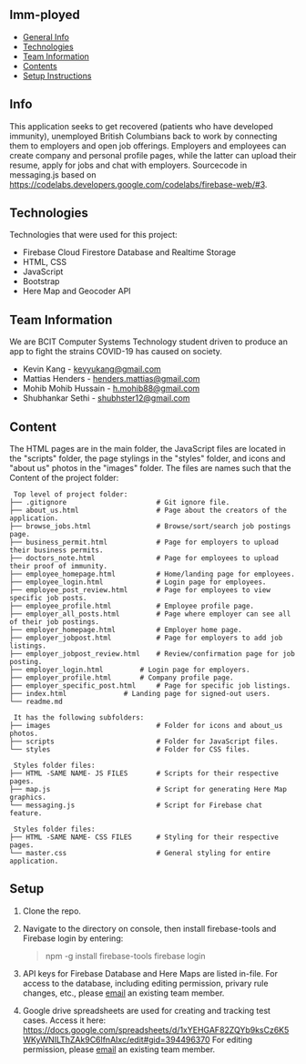 ## Imm-ployed
* [General Info](#info)
* [Technologies](#technologies)
* [Team Information](#teaminformation)
* [Contents](#content)
* [Setup Instructions](#setup)

## Info
This application seeks to get recovered (patients who have developed immunity), unemployed British Columbians back to work by connecting them to employers and open job offerings. Employers and employees can create company and personal profile pages, while the latter can upload their resume, apply for jobs and chat with employers.
Sourcecode in messaging.js based on https://codelabs.developers.google.com/codelabs/firebase-web/#3.
	
## Technologies
Technologies that were used for this project:
* Firebase Cloud Firestore Database and Realtime Storage
* HTML, CSS
* JavaScript
* Bootstrap 
* Here Map and Geocoder API

## Team Information
We are BCIT Computer Systems Technology student driven to produce an app to fight the strains COVID-19 has caused on society.
* Kevin Kang - kevyukang@gmail.com
* Mattias Henders - henders.mattias@gmail.com 
* Mohib Mohib Hussain - h.mohib88@gmail.com 
* Shubhankar Sethi - shubhster12@gmail.com

## Content
The HTML pages are in the main folder, the JavaScript files are located in the "scripts" folder, the page stylings in the "styles" folder, and icons and "about us" photos in the "images" folder. The files are names such that the 
Content of the project folder:

```
 Top level of project folder: 
├── .gitignore               		# Git ignore file.
├── about_us.html            		# Page about the creators of the application.
├── browse_jobs.html         		# Browse/sort/search job postings page.
├── business_permit.html     		# Page for employers to upload their business permits.
├── doctors_note.html	     		# Page for employees to upload their proof of immunity.
├── employee_homepage.html   		# Home/landing page for employees.
├── employee_login.html      		# Login page for employees.
├── employee_post_review.html		# Page for employees to view specific job posts.
├── employee_profile.html       	# Employee profile page.
├── employer_all_posts.html     	# Page where employer can see all of their job postings.
├── employer_homepage.html      	# Employer home page.
├── employer_jobpost.html       	# Page for employers to add job listings.
├── employer_jobpost_review.html	# Review/confirmation page for job posting.
├── employer_login.html			# Login page for employers.
├── employer_profile.html		# Company profile page.
├── employer_specific_post.html		# Page for specific job listings.
├── index.html				# Landing page for signed-out users.
└── readme.md

 It has the following subfolders:
├── images                   		# Folder for icons and about_us photos.
├── scripts                  		# Folder for JavaScript files.
└── styles                   		# Folder for CSS files.

 Styles folder files: 
├── HTML -SAME NAME- JS FILES		# Scripts for their respective pages.
├── map.js                   		# Script for generating Here Map graphics.
└── messaging.js                   	# Script for Firebase chat feature.

 Styles folder files: 
├── HTML -SAME NAME- CSS FILES		# Styling for their respective pages.
└── master.css                 		# General styling for entire application.
```
## Setup
1. Clone the repo.

2. Navigate to the directory on console, then install firebase-tools and Firebase login by entering:
    >npm -g install firebase-tools
    >firebase login

3. API keys for Firebase Database and Here Maps are listed in-file. For access to the database, including editing permission, privary rule changes, etc., please [email](#teaminformation) an existing team member.

4. Google drive spreadsheets are used for creating and tracking test cases. Access it here: https://docs.google.com/spreadsheets/d/1xYEHGAF82ZQYb9ksCz6K5WKyWNILThZAk9C6lfnAIxc/edit#gid=394496370
For editing permission, please [email](#teaminformation) an existing team member.
